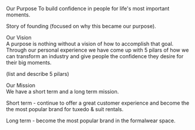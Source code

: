 Our Purpose
To build confidence in people for life's most important moments.

Story of founding (focused on why this became our purpose).  

Our Vision  
A purpose is nothing without a vision of how to accomplish that goal. Through our personal experience we have come up with 5 pilars of how we can transform an industry and give people the confidence they desire for their big moments.

(list and describe 5 pilars)  

Our Mission  
We have a short term and a long term mission. 

Short term - continue to offer a great customer experience and become the the most popular brand for tuxedo & suit rentals.

Long term - become the most popular brand in the formalwear space.

